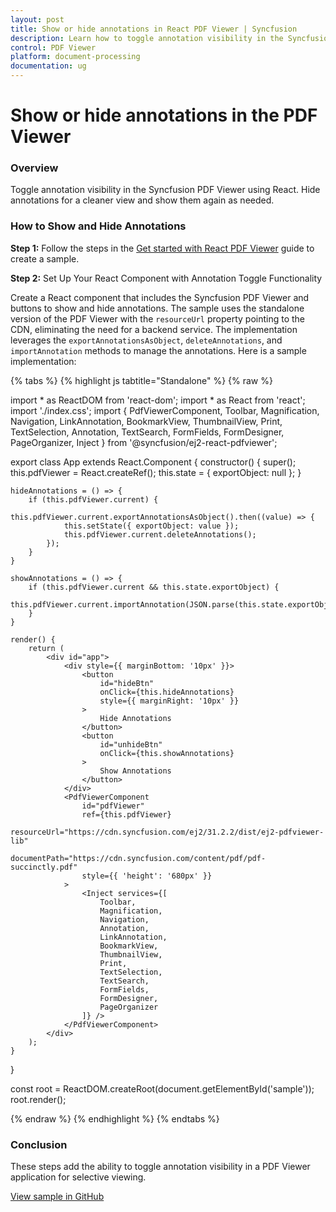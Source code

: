```yaml
---
layout: post
title: Show or hide annotations in React PDF Viewer | Syncfusion
description: Learn how to toggle annotation visibility in the Syncfusion React PDF Viewer by exporting and importing annotations.
control: PDF Viewer
platform: document-processing
documentation: ug
---
```


# Show or hide annotations in the PDF Viewer

### Overview

Toggle annotation visibility in the Syncfusion PDF Viewer using React. Hide annotations for a cleaner view and show them again as needed.

### How to Show and Hide Annotations

**Step 1:** Follow the steps in the [Get started with React PDF Viewer](https://help.syncfusion.com/document-processing/pdf/pdf-viewer/react/getting-started) guide to create a sample.

**Step 2:** Set Up Your React Component with Annotation Toggle Functionality

Create a React component that includes the Syncfusion PDF Viewer and buttons to show and hide annotations. The sample uses the standalone version of the PDF Viewer with the `resourceUrl` property pointing to the CDN, eliminating the need for a backend service. The implementation leverages the `exportAnnotationsAsObject`, `deleteAnnotations`, and `importAnnotation` methods to manage the annotations. Here is a sample implementation:

{% tabs %}
{% highlight js tabtitle="Standalone" %}
{% raw %}

import * as ReactDOM from 'react-dom';
import * as React from 'react';
import './index.css';
import {
    PdfViewerComponent,
    Toolbar,
    Magnification,
    Navigation,
    LinkAnnotation,
    BookmarkView,
    ThumbnailView,
    Print,
    TextSelection,
    Annotation,
    TextSearch,
    FormFields,
    FormDesigner,
    PageOrganizer,
    Inject
} from '@syncfusion/ej2-react-pdfviewer';

export class App extends React.Component {
    constructor() {
        super();
        this.pdfViewer = React.createRef();
        this.state = {
            exportObject: null
        };
    }

    hideAnnotations = () => {
        if (this.pdfViewer.current) {
            this.pdfViewer.current.exportAnnotationsAsObject().then((value) => {
                this.setState({ exportObject: value });
                this.pdfViewer.current.deleteAnnotations();
            });
        }
    }

    showAnnotations = () => {
        if (this.pdfViewer.current && this.state.exportObject) {
            this.pdfViewer.current.importAnnotation(JSON.parse(this.state.exportObject));
        }
    }

    render() {
        return (
            <div id="app">
                <div style={{ marginBottom: '10px' }}>
                    <button
                        id="hideBtn"
                        onClick={this.hideAnnotations}
                        style={{ marginRight: '10px' }}
                    >
                        Hide Annotations
                    </button>
                    <button
                        id="unhideBtn"
                        onClick={this.showAnnotations}
                    >
                        Show Annotations
                    </button>
                </div>
                <PdfViewerComponent
                    id="pdfViewer"
                    ref={this.pdfViewer}
                    resourceUrl="https://cdn.syncfusion.com/ej2/31.2.2/dist/ej2-pdfviewer-lib"
                    documentPath="https://cdn.syncfusion.com/content/pdf/pdf-succinctly.pdf"
                    style={{ 'height': '680px' }}
                >
                    <Inject services={[
                        Toolbar,
                        Magnification,
                        Navigation,
                        Annotation,
                        LinkAnnotation,
                        BookmarkView,
                        ThumbnailView,
                        Print,
                        TextSelection,
                        TextSearch,
                        FormFields,
                        FormDesigner,
                        PageOrganizer
                    ]} />
                </PdfViewerComponent>
            </div>
        );
    }
}

const root = ReactDOM.createRoot(document.getElementById('sample'));
root.render(<App />);

{% endraw %}
{% endhighlight %}
{% endtabs %}

### Conclusion

These steps add the ability to toggle annotation visibility in a PDF Viewer application for selective viewing.

[View sample in GitHub](https://github.com/SyncfusionExamples/react-pdf-viewer-examples/tree/master/How%20to)